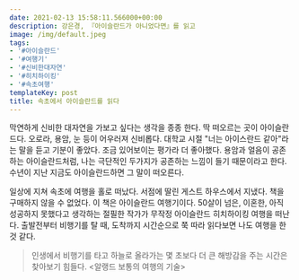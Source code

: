 ```yaml
---
date: 2021-02-13 15:58:11.566000+00:00
description: 강은경, 『아이슬란드가 아니었다면』를 읽고
image: /img/default.jpeg
tags:
- '#아이슬란드'
- '#여행기'
- '#신비한대자연'
- '#히치하이킹'
- '#속초여행'
templateKey: post
title: 속초에서 아이슬란드를 읽다
---
```


막연하게 신비한 대자연을 가보고 싶다는 생각을 종종 한다. 딱 떠오르는 곳이 아이슬란드다. 오로라, 용암, 눈 등이 어우러져 신비롭다. 대학교 시절 "너는 아이스란드 같아"라는 말을 듣고 기분이 좋았다. 조금 있어보이는 평가라 더 좋아했다. 용암과 얼음이 공존하는 아이슬란드처럼, 나는 극단적인 두가지가 공존하는 느낌이 들기 때문이라고 한다. 수년이 지난 지금도 아이슬란드하면 그 말이 떠오른다.

일상에 지쳐 속초에 여행을 홀로 떠났다. 서점에 딸린 게스트 하우스에서 지냈다. 책을 구매하지 않을 수 없었다. 이 책은 아이슬란드 여행기이다. 50살이 넘은, 이혼한, 아직 성공하지 못했다고 생각하는 절필한 작가가 무작정 아이슬란드 히치하이킹 여행을 떠난다. 출발전부터 비행기를 탈 때, 도착까지 시간순으로 쭉 따라 읽다보면 나도 여행을 한 것 같다.

> 인생에서 비행기를 타고 하늘로 올라가는 몇 초보다 더 큰 해방감을 주는 시간은 찾아보기 힘들다. <알랭드 보통의 여행의 기술>